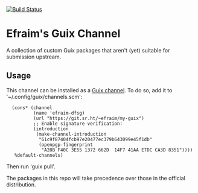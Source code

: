 [![Build Status](https://travis-ci.org/Millak/my-guix.svg?branch=master)](https://travis-ci.org/Millak/my-guix)

Efraim's Guix Channel
=====================

A collection of custom Guix packages that aren't (yet) suitable
for submission upstream.

Usage
-----

This channel can be installed as a
[Guix channel](https://www.gnu.org/software/guix/manual/en/html_node/Channels.html).
To do so, add it to '~/.config/guix/channels.scm':

```
  (cons* (channel
          (name 'efraim-dfsg)
          (url "https://git.sr.ht/~efraim/my-guix")
          ;; Enable signature verification:
          (introduction
           (make-channel-introduction
            "61c9f87404fcb97e20477ec379b643099e45f1db"
            (openpgp-fingerprint
             "A28B F40C 3E55 1372 662D  14F7 41AA E7DC CA3D 8351"))))
   %default-channels)
```

Then run 'guix pull'.

The packages in this repo will take precedence over those in the
official distribution.
